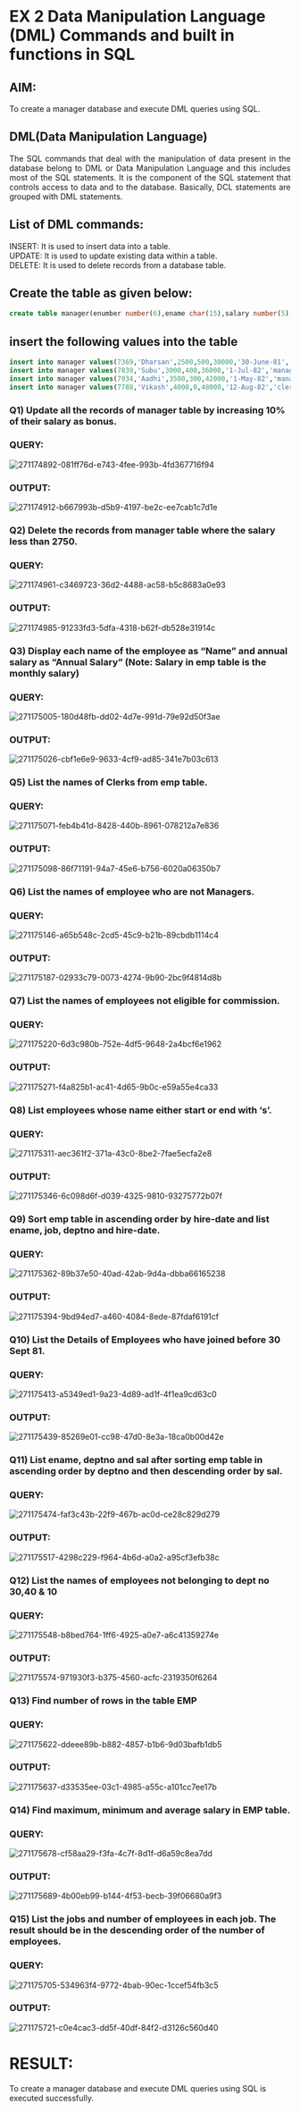 # EX 2 Data Manipulation Language (DML) Commands and built in functions in SQL
## AIM:
To create a manager database and execute DML queries using SQL.


## DML(Data Manipulation Language)
<div align="justify">
The SQL commands that deal with the manipulation of data present in the database belong to DML or Data Manipulation Language and this includes most of the SQL statements. It is the component of the SQL statement that controls access to data and to the database. Basically, DCL statements are grouped with DML statements.
</div>

## List of DML commands: 
<div align="justify">
INSERT: It is used to insert data into a table.<br>
UPDATE: It is used to update existing data within a table.<br>
DELETE: It is used to delete records from a database table.<br>
</div>

## Create the table as given below:
```sql
create table manager(enumber number(6),ename char(15),salary number(5),commission number(4),annualsalary number(7),Hiredate date,designation char(10),deptno number(2),reporting char(10));
```
## insert the following values into the table
```sql
insert into manager values(7369,'Dharsan',2500,500,30000,'30-June-81','clerk',10,'John');
insert into manager values(7839,'Subu',3000,400,36000,'1-Jul-82','manager',null,'James');
insert into manager values(7934,'Aadhi',3500,300,42000,'1-May-82','manager',30,NULL);
insert into manager values(7788,'Vikash',4000,0,48000,'12-Aug-82','clerk',50,'Bond');
```

### Q1) Update all the records of manager table by increasing 10% of their salary as bonus.

### QUERY:

![271174892-081ff76d-e743-4fee-993b-4fd367716f94](https://github.com/prithviraj5703/EX-2-Data-Manipulation-Language-DML-and-Data-Control-Language-DCL-Commands/assets/121418418/739f5db3-7b3c-4846-96d5-a0a60060557b)


### OUTPUT:

![271174912-b667993b-d5b9-4197-be2c-ee7cab1c7d1e](https://github.com/prithviraj5703/EX-2-Data-Manipulation-Language-DML-and-Data-Control-Language-DCL-Commands/assets/121418418/784c4dbe-8851-4e32-a274-63eb46ab768b)

### Q2) Delete the records from manager table where the salary less than 2750.


### QUERY:

![271174961-c3469723-36d2-4488-ac58-b5c8683a0e93](https://github.com/prithviraj5703/EX-2-Data-Manipulation-Language-DML-and-Data-Control-Language-DCL-Commands/assets/121418418/20eaaa8b-48a0-4488-a23d-ce81a68b519f)


### OUTPUT:

![271174985-91233fd3-5dfa-4318-b62f-db528e31914c](https://github.com/prithviraj5703/EX-2-Data-Manipulation-Language-DML-and-Data-Control-Language-DCL-Commands/assets/121418418/a4c13682-5608-4993-8a59-a5341754a828)

### Q3) Display each name of the employee as “Name” and annual salary as “Annual Salary” (Note: Salary in emp table is the monthly salary)


### QUERY:

![271175005-180d48fb-dd02-4d7e-991d-79e92d50f3ae](https://github.com/prithviraj5703/EX-2-Data-Manipulation-Language-DML-and-Data-Control-Language-DCL-Commands/assets/121418418/afdf1d9b-148e-4da0-a290-492ae1a8f10e)


### OUTPUT:

![271175026-cbf1e6e9-9633-4cf9-ad85-341e7b03c613](https://github.com/prithviraj5703/EX-2-Data-Manipulation-Language-DML-and-Data-Control-Language-DCL-Commands/assets/121418418/efed7d81-55ae-4e67-840f-a42355028b1d)

### Q5)	List the names of Clerks from emp table.


### QUERY:

![271175071-feb4b41d-8428-440b-8961-078212a7e836](https://github.com/prithviraj5703/EX-2-Data-Manipulation-Language-DML-and-Data-Control-Language-DCL-Commands/assets/121418418/a4951cd0-020a-46f5-8829-5b3f0d8cb81c)


### OUTPUT:

![271175098-86f71191-94a7-45e6-b756-6020a06350b7](https://github.com/prithviraj5703/EX-2-Data-Manipulation-Language-DML-and-Data-Control-Language-DCL-Commands/assets/121418418/cd0df384-27e5-4db2-9b9c-4067d94b2ba9)


### Q6)	List the names of employee who are not Managers.


### QUERY:

![271175146-a65b548c-2cd5-45c9-b21b-89cbdb1114c4](https://github.com/prithviraj5703/EX-2-Data-Manipulation-Language-DML-and-Data-Control-Language-DCL-Commands/assets/121418418/9bffe763-35a9-46fb-88c5-ecd6e3966972)


### OUTPUT:

![271175187-02933c79-0073-4274-9b90-2bc9f4814d8b](https://github.com/prithviraj5703/EX-2-Data-Manipulation-Language-DML-and-Data-Control-Language-DCL-Commands/assets/121418418/8cfe9290-a5ad-4b16-96a7-4b4d54c501cc)


### Q7)	List the names of employees not eligible for commission.


### QUERY:

![271175220-6d3c980b-752e-4df5-9648-2a4bcf6e1962](https://github.com/prithviraj5703/EX-2-Data-Manipulation-Language-DML-and-Data-Control-Language-DCL-Commands/assets/121418418/22123374-3e8e-4613-b5c3-9d6935361600)


### OUTPUT:

![271175271-f4a825b1-ac41-4d65-9b0c-e59a55e4ca33](https://github.com/prithviraj5703/EX-2-Data-Manipulation-Language-DML-and-Data-Control-Language-DCL-Commands/assets/121418418/741bd593-34b4-4dde-a333-2a12c12d9042)


### Q8)	List employees whose name either start or end with ‘s’.


### QUERY:

![271175311-aec361f2-371a-43c0-8be2-7fae5ecfa2e8](https://github.com/prithviraj5703/EX-2-Data-Manipulation-Language-DML-and-Data-Control-Language-DCL-Commands/assets/121418418/24b6a336-208d-4ec5-a65e-674e5faa5a0c)


### OUTPUT:

![271175346-6c098d6f-d039-4325-9810-93275772b07f](https://github.com/prithviraj5703/EX-2-Data-Manipulation-Language-DML-and-Data-Control-Language-DCL-Commands/assets/121418418/3069cc01-c31d-4457-b6d7-af2843bd8e57)


### Q9) Sort emp table in ascending order by hire-date and list ename, job, deptno and hire-date.


### QUERY:

![271175362-89b37e50-40ad-42ab-9d4a-dbba66165238](https://github.com/prithviraj5703/EX-2-Data-Manipulation-Language-DML-and-Data-Control-Language-DCL-Commands/assets/121418418/6c4d47be-fe53-4978-9892-b36c765a6d9d)


### OUTPUT:

![271175394-9bd94ed7-a460-4084-8ede-87fdaf6191cf](https://github.com/prithviraj5703/EX-2-Data-Manipulation-Language-DML-and-Data-Control-Language-DCL-Commands/assets/121418418/78925f85-389d-4aca-aac8-427431e08fa7)


### Q10) List the Details of Employees who have joined before 30 Sept 81.


### QUERY:

![271175413-a5349ed1-9a23-4d89-ad1f-4f1ea9cd63c0](https://github.com/prithviraj5703/EX-2-Data-Manipulation-Language-DML-and-Data-Control-Language-DCL-Commands/assets/121418418/3d2a96fe-8e6d-41da-aabc-309166707bf3)


### OUTPUT:

![271175439-85269e01-cc98-47d0-8e3a-18ca0b00d42e](https://github.com/prithviraj5703/EX-2-Data-Manipulation-Language-DML-and-Data-Control-Language-DCL-Commands/assets/121418418/60ff6adc-0a86-4fed-adbb-9d039ff775bc)


### Q11)	List ename, deptno and sal after sorting emp table in ascending order by deptno and then descending order by sal.


### QUERY:

![271175474-faf3c43b-22f9-467b-ac0d-ce28c829d279](https://github.com/prithviraj5703/EX-2-Data-Manipulation-Language-DML-and-Data-Control-Language-DCL-Commands/assets/121418418/0612ac94-c7db-462b-acb6-26886f26c9a9)


### OUTPUT:

![271175517-4298c229-f964-4b6d-a0a2-a95cf3efb38c](https://github.com/prithviraj5703/EX-2-Data-Manipulation-Language-DML-and-Data-Control-Language-DCL-Commands/assets/121418418/04b663c6-2d37-4740-942e-15208676ba27)


### Q12) List the names of employees not belonging to dept no 30,40 & 10


### QUERY:

![271175548-b8bed764-1ff6-4925-a0e7-a6c41359274e](https://github.com/prithviraj5703/EX-2-Data-Manipulation-Language-DML-and-Data-Control-Language-DCL-Commands/assets/121418418/ba599927-789f-4925-b4f1-2c302bfe619d)


### OUTPUT:

![271175574-971930f3-b375-4560-acfc-2319350f6264](https://github.com/prithviraj5703/EX-2-Data-Manipulation-Language-DML-and-Data-Control-Language-DCL-Commands/assets/121418418/4c3f1017-d785-467f-bb3d-57603d08123a)


### Q13) Find number of rows in the table EMP

### QUERY:

![271175622-ddeee89b-b882-4857-b1b6-9d03bafb1db5](https://github.com/prithviraj5703/EX-2-Data-Manipulation-Language-DML-and-Data-Control-Language-DCL-Commands/assets/121418418/0fa76493-688a-493f-baab-9601426d9eb5)


### OUTPUT:

![271175637-d33535ee-03c1-4985-a55c-a101cc7ee17b](https://github.com/prithviraj5703/EX-2-Data-Manipulation-Language-DML-and-Data-Control-Language-DCL-Commands/assets/121418418/99e72e54-4e36-427e-9e8e-28413d4fd5f2)


### Q14) Find maximum, minimum and average salary in EMP table.

### QUERY:

![271175678-cf58aa29-f3fa-4c7f-8d1f-d6a59c8ea7dd](https://github.com/prithviraj5703/EX-2-Data-Manipulation-Language-DML-and-Data-Control-Language-DCL-Commands/assets/121418418/c5c4b4b5-90b5-4ad6-aa55-397118d8f4d4)


### OUTPUT:

![271175689-4b00eb99-b144-4f53-becb-39f06680a9f3](https://github.com/prithviraj5703/EX-2-Data-Manipulation-Language-DML-and-Data-Control-Language-DCL-Commands/assets/121418418/10fe8ee8-527a-445a-9e3d-790ab9f506db)


### Q15) List the jobs and number of employees in each job. The result should be in the descending order of the number of employees.

### QUERY:

![271175705-534963f4-9772-4bab-90ec-1ccef54fb3c5](https://github.com/prithviraj5703/EX-2-Data-Manipulation-Language-DML-and-Data-Control-Language-DCL-Commands/assets/121418418/780ec193-1ae0-4687-800e-0ab9b7be3feb)


### OUTPUT:

![271175721-c0e4cac3-dd5f-40df-84f2-d3126c560d40](https://github.com/prithviraj5703/EX-2-Data-Manipulation-Language-DML-and-Data-Control-Language-DCL-Commands/assets/121418418/4f568733-e163-4a0b-adf1-7c71ddf82f55)

# RESULT:
To create a manager database and execute DML queries using SQL is executed successfully.
